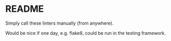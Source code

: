 # README

Simply call these linters manually (from anywhere).

Would be nice if one day, e.g. flake8, could be run in the testing framework.

